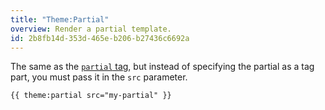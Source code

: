 ```yaml
---
title: "Theme:Partial"
overview: Render a partial template.
id: 2b8fb14d-353d-465e-b206-b27436c6692a
---
```

The same as the [`partial` tag](/tags/partial), but instead of specifying the partial as a tag part, you must pass it in the `src` parameter.

```
{{ theme:partial src="my-partial" }}
```
